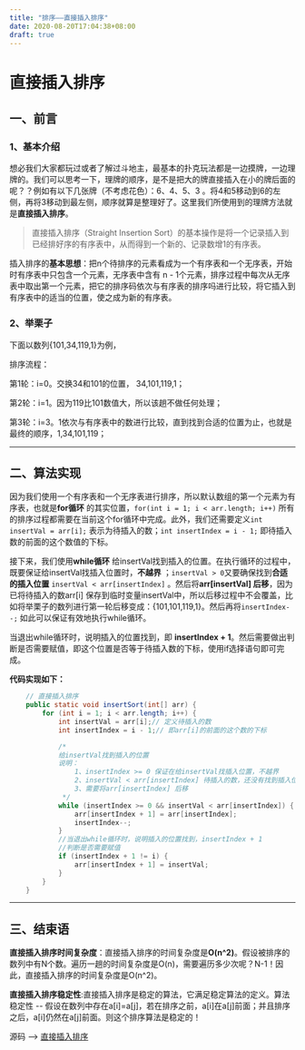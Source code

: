 ```yaml
---
title: "排序——直接插入排序"
date: 2020-08-20T17:04:38+08:00
draft: true
---
```


# 直接插入排序

## 一、前言

### 1、基本介绍

想必我们大家都玩过或者了解过斗地主，最基本的扑克玩法都是一边摸牌，一边理牌的。我们可以思考一下，理牌的顺序，是不是把大的牌直接插入在小的牌后面的呢？？例如有以下几张牌（不考虑花色）：6、4、5、3 。将4和5移动到6的左侧，再将3移动到最左侧，顺序就算是整理好了。这里我们所使用到的理牌方法就是**直接插入排序**。

>    直接插入排序（Straight Insertion Sort）的基本操作是将一个记录插入到已经排好序的有序表中，从而得到一个新的、记录数增1的有序表。

插入排序的**基本思想**：把n个待排序的元素看成为一个有序表和一个无序表，开始时有序表中只包含一个元素，无序表中含有 n - 1个元素，排序过程中每次从无序表中取出第一个元素，把它的排序码依次与有序表的排序吗进行比较，将它插入到有序表中的适当的位置，使之成为新的有序表。

### 2、举栗子

下面以数列{101,34,119,1}为例，

排序流程：

第1轮：i=0。交换34和101的位置， 34,101,119,1；

第2轮：i=1。因为119比101数值大，所以该趟不做任何处理；

第3轮：i=3。1依次与有序表中的数进行比较，直到找到合适的位置为止，也就是最终的顺序，1,34,101,119；

---

## 二、算法实现

因为我们使用一个有序表和一个无序表进行排序，所以默认数组的第一个元素为有序表，也就是**for循环** 的其实位置，`for(int i = 1; i < arr.length; i++)` 所有的排序过程都需要在当前这个for循环中完成。此外，我们还需要定义`int insertVal = arr[i];` 表示为待插入的数；`int insertIndex = i - 1;` 即待插入数的前面的这个数值的下标。

接下来，我们使用**while循环** 给insertVal找到插入的位置。在执行循环的过程中，既要保证给insertVal找插入位置时，**不越界** ；`insertVal > 0`又要确保找到**合适的插入位置** `insertVal < arr[insertIndex]` 。然后将**arr[insertVal] 后移**，因为已将待插入的数arr[i] 保存到临时变量insertVal中，所以后移过程中不会覆盖，比如将举栗子的数列进行第一轮后移变成：{101,101,119,1}。然后再将`insertIndex--;` 如此可以保证有效地执行while循环。

当退出while循环时，说明插入的位置找到，即 **insertIndex + 1**。然后需要做出判断是否需要赋值，即这个位置是否等于待插入数的下标，使用if选择语句即可完成。

**代码实现如下：**

```java
    // 直接插入排序
    public static void insertSort(int[] arr) {
        for (int i = 1; i < arr.length; i++) {
            int insertVal = arr[i];// 定义待插入的数
            int insertIndex = i - 1;// 即arr[i]的前面的这个数的下标

            /*
            给insertVal找到插入的位置
            说明：
                1、insertIndex >= 0 保证在给insertVal找插入位置，不越界
                2、insertVal < arr[insertIndex] 待插入的数，还没有找到插入位置
                3、需要将arr[insertIndex] 后移
             */
            while (insertIndex >= 0 && insertVal < arr[insertIndex]) {
                arr[insertIndex + 1] = arr[insertIndex];
                insertIndex--;
            }
            //当退出while循环时，说明插入的位置找到，insertIndex + 1
            //判断是否需要赋值
            if (insertIndex + 1 != i) {
                arr[insertIndex + 1] = insertVal;
            }
        }
    }
```

---

## 三、结束语

**直接插入排序时间复杂度**：直接插入排序的时间复杂度是**O(n^2)**。假设被排序的数列中有N个数。遍历一趟的时间复杂度是O(n)，需要遍历多少次呢？N-1！因此，直接插入排序的时间复杂度是O(n^2)。

**直接插入排序稳定性**:直接插入排序是稳定的算法，它满足稳定算法的定义。算法稳定性 -- 假设在数列中存在a[i]=a[j]，若在排序之前，a[i]在a[j]前面；并且排序之后，a[i]仍然在a[j]前面。则这个排序算法是稳定的！

源码 ——> [直接插入排序](https://github.com/QuakeWang/DataStructure/blob/master/src/com/quake/sort/SelectSort.java)